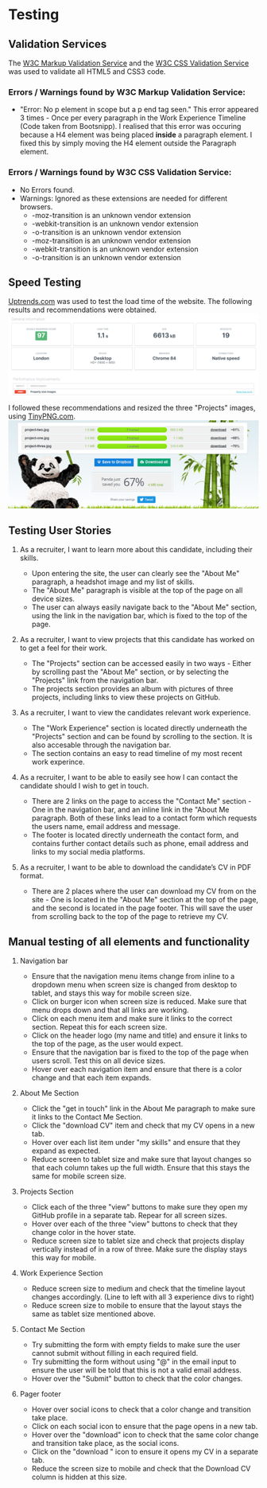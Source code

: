 # Testing
## Validation Services
The [W3C Markup Validation Service](https://validator.w3.org/) and the [W3C CSS Validation Service](https://jigsaw.w3.org/css-validator/) was used to validate all HTML5 and CSS3 code.

### Errors / Warnings found by W3C Markup Validation Service:
- "Error: No p element in scope but a p end tag seen." This error appeared 3 times - 
Once per every paragraph in the Work Experience Timeline (Code taken from Bootsnipp).
I realised that this error was occuring because a H4 element was being placed **inside** a paragraph element. I fixed this by simply moving the H4 element outside the Paragraph element.

### Errors / Warnings found by W3C CSS Validation Service:
- No Errors found.
- Warnings: Ignored as these extensions are needed for different browsers.
    - -moz-transition is an unknown vendor extension
	- -webkit-transition is an unknown vendor extension
	- -o-transition is an unknown vendor extension
	- -moz-transition is an unknown vendor extension
    - -webkit-transition is an unknown vendor extension
	- -o-transition is an unknown vendor extension

## Speed Testing
[Uptrends.com](https://www.uptrends.com/tools/website-speed-test) was used to test the load time of the website.
The following results and recommendations were obtained.
![Speed Test Results](assets/images/testing-images/uptrends-results-screenshot.png)

I followed these recommendations and resized the three "Projects" images, using [TinyPNG.com](https://tinypng.com/).
![TinyPNG screenshot](assets/images/testing-images/tinypng-screenshot.png)       
## Testing User Stories 

1. As a recruiter, I want to learn more about this candidate, 
including their skills.
    * Upon entering the site, the user can clearly see the "About Me" paragraph, a headshot image and my list of skills.
    * The "About Me" paragraph is visible at the top of the page on all device sizes.
    * The user can always easily navigate back to the "About Me" section, using the link in the navigation bar, which is fixed to the top of the page.

2. As a recruiter, I want to view projects that this candidate 
has worked on to get a feel for their work.
    * The "Projects" section can be accessed easily in two ways - Either by scrolling past the "About Me" section,
    or by selecting the "Projects" link from the navigation bar.
    * The projects section provides an album with pictures of three projects, including links to view these projects on GitHub.

3. As a recruiter, I want to view the candidates relevant work 
experience.
    * The "Work Experience" section is located directly underneath the "Projects" section and can be found by scrolling to the section. It is 
    also accesable through the navigation bar.
    * The section contains an easy to read timeline of my most recent work experince.

4. As a recruiter, I want to be able to easily see how I can contact 
the candidate should I wish to get in touch.
    * There are 2 links on the page to access the "Contact Me" section - One in the navigation bar, and an inline link in the "About Me paragraph. Both of these links lead to 
    a contact form which requests the users name, email address and message.
    * The footer is located directly underneath the contact form, and contains further contact details such as phone, email address and links to my social media platforms.

5. As a recruiter, I want to be able to download the candidate’s CV in PDF format.
    * There are 2 places where the user can download my CV from on the site - One is located in the "About Me" section at the top of the page, and the second is located in the page footer.
    This will save the user from scrolling back to the top of the page to retrieve my CV.

## Manual testing of all elements and functionality 

1. Navigation bar
    * Ensure that the navigation menu items change from inline to a dropdown menu when screen size is changed from desktop to tablet, and stays this way for mobile screen size.
    * Click on burger icon when screen size is reduced. Make sure that menu drops down and that all links are working.
    * Click on each menu item and make sure it links to the correct section. Repeat this for each screen size.
    * Click on the header logo (my name and title) and ensure it links to the top of the page, as the user would expect.
    * Ensure that the navigation bar is fixed to the top of the page when users scroll. Test this on all device sizes.
    * Hover over each navigation item and ensure that there is a color change and that each item expands.

2. About Me Section
    * Click the "get in touch" link in the About Me paragraph to make sure it links to the Contact Me Section.
    * Click the "download CV" item and check that my CV opens in a new tab.
    * Hover over each list item under "my skills" and ensure that they expand as expected.
    * Reduce screen to tablet size and make sure that layout changes so that each column takes up the full width. Ensure that this stays the same for mobile screen size.

3. Projects Section 
    * Click each of the three "view" buttons to make sure they open my GitHub profile in a separate tab. Repear for all screen sizes.
    * Hover over each of the three "view" buttons to check that they change color in the hover state.
    * Reduce screen size to tablet size and check that projects display vertically instead of in a row of three. Make sure the display stays this way for mobile.

4. Work Experience Section  
    * Reduce screen size to medium and check that the timeline layout changes accordingly. (Line to left with all 3 experience divs to right)
    * Reduce screen size to mobile to ensure that the layout stays the same as tablet size mentioned above.

5. Contact Me Section
    * Try submitting the form with empty fields to make sure the user cannot submit without filling in each required field.
    * Try submitting the form without using "@" in the email input to ensure the user will be told that this is not a valid email address.
    * Hover over the "Submit" button to check that the color changes.

6. Pager footer 
    * Hover over social icons to check that a color change and transition take place.
    * Click on each social icon to ensure that the page opens in a new tab.
    * Hover over the "download" icon to check that the same color change and transition take place, as the social icons.
    * Click on the "download " icon to ensure it opens my CV in a separate tab.
    * Reduce the screen size to mobile and check that the Download CV column is hidden at this size.
    
